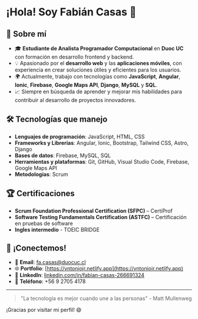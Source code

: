 # ¡Hola! Soy **Fabián Casas** 👋

## 🚀 **Sobre mí**

- 🎓 **Estudiante de Analista Programador Computacional** en **Duoc UC** con formación en desarrollo frontend y backend.
- 💡 Apasionado por el **desarrollo web** y las **aplicaciones móviles**, con experiencia en crear soluciones útiles y eficientes para los usuarios.
- 🌍 Actualmente, trabajo con tecnologías como **JavaScript**, **Angular**, **Ionic**, **Firebase**, **Google Maps API**, **Django**, **MySQL** y **SQL**.
- 📈 Siempre en búsqueda de aprender y mejorar mis habilidades para contribuir al desarrollo de proyectos innovadores.

## 🛠️ **Tecnologías que manejo**

- **Lenguajes de programación**: JavaScript, HTML, CSS
- **Frameworks y Librerías**: Angular, Ionic, Bootstrap, Tailwind CSS, Astro, Django
- **Bases de datos**: Firebase, MySQL, SQL
- **Herramientas y plataformas**: Git, GitHub, Visual Studio Code, Firebase, Google Maps API
- **Metodologías**: Scrum

## 🏆 **Certificaciones**

- **Scrum Foundation Professional Certification (SFPC)** – CertiProf
- **Software Testing Fundamentals Certification (ASTFC)** – Certificación en pruebas de software
- **Ingles intermedio** - TOEIC BRIDGE

## 📣 **¡Conectemos!**

- 📧 **Email**: [fa.casas@duocuc.cl](mailto:fa.casas@duocuc.cl)
- 🌐 **Portfolio**: [https://vntoniojr.netlify.app](https://vntoniojr.netlify.app)
- 🔗 **LinkedIn**: [linkedin.com/in/fabian-casas-266691324](https://www.linkedin.com/in/fabian-casas-266691324)
- 📱 **Teléfono**: +56 9 2705 4178

---

> "La tecnología es mejor cuando une a las personas" - Matt Mullenweg

¡Gracias por visitar mi perfil! 😄
